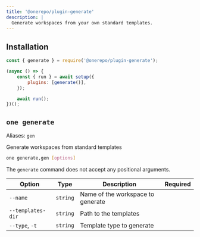 ```yaml
---
title: '@onerepo/plugin-generate'
description: |
  Generate workspaces from your own standard templates.
---
```


## Installation

```js
const { generate } = require('@onerepo/plugin-generate');

(async () => {
	const { run } = await setup({
		plugins: [generate()],
	});

	await run();
})();
```

<!-- start-onerepo-sentinel -->

## `one generate`

Aliases: `gen`

Generate workspaces from standard templates

```sh
one generate,gen [options]
```

The `generate` command does not accept any positional arguments.

| Option            | Type     | Description                       | Required |
| ----------------- | -------- | --------------------------------- | -------- |
| `--name`          | `string` | Name of the workspace to generate |          |
| `--templates-dir` | `string` | Path to the templates             |          |
| `--type`, `-t`    | `string` | Template type to generate         |          |

<!-- end-onerepo-sentinel -->
